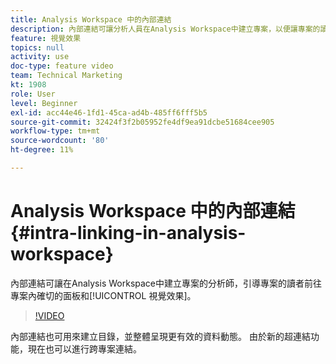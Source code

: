```yaml
---
title: Analysis Workspace 中的內部連結
description: 內部連結可讓分析人員在Analysis Workspace中建立專案，以便讓專案的讀者取得專案內確切的面板和視覺效果。
feature: 視覺效果
topics: null
activity: use
doc-type: feature video
team: Technical Marketing
kt: 1908
role: User
level: Beginner
exl-id: acc44e46-1fd1-45ca-ad4b-485ff6fff5b5
source-git-commit: 32424f3f2b05952fe4df9ea91dcbe51684cee905
workflow-type: tm+mt
source-wordcount: '80'
ht-degree: 11%

---
```


# Analysis Workspace 中的內部連結 {#intra-linking-in-analysis-workspace}

內部連結可讓在Analysis Workspace中建立專案的分析師，引導專案的讀者前往專案內確切的面板和[!UICONTROL 視覺效果]。

>[!VIDEO](https://video.tv.adobe.com/v/23724/?quality=12)

內部連結也可用來建立目錄，並整體呈現更有效的資料動態。 由於新的超連結功能，現在也可以進行跨專案連結。
